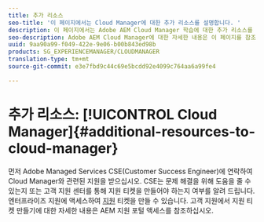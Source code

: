 ```yaml
---
title: 추가 리소스
seo-title: '이 페이지에서는 Cloud Manager에 대한 추가 리소스를 설명합니다. '
description: 이 페이지에서는 Adobe AEM Cloud Manager 학습에 대한 추가 리소스를 설명합니다.
seo-description: Adobe AEM Cloud Manager에 대한 자세한 내용은 이 페이지를 참조하십시오.
uuid: 9aa90a99-f049-422e-9e06-b00b843ed98b
products: SG_EXPERIENCEMANAGER/CLOUDMANAGER
translation-type: tm+mt
source-git-commit: e3e7fbd9c44c69e5bcdd92e4099c764aa6a99fe4

---
```



# 추가 리소스: [!UICONTROL Cloud Manager]{#additional-resources-to-cloud-manager}

먼저 Adobe Managed Services CSE(Customer Success Engineer)에 연락하여 Cloud Manager와 관련된 지원을 받으십시오.
CSE는 문제 해결을 위해 도움을 줄 수 있는지 또는 고객 지원 센터를 통해 지원 티켓을 만들어야 하는지 여부를 알려 드립니다.
엔터프라이즈 지원에 액세스하여 [지원](https://helpx.adobe.com/contact/enterprise-support.ec.html) 티켓을 만들 수 있습니다. 고객 지원에서 지원 티켓 만들기에 대한 자세한 내용은 AEM 지원 포털 액세스를 참조하십시오.

